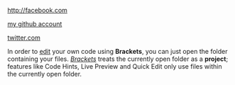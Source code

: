 <http://facebook.com>


[my github account](https://github.com/tamalnh "this is title")

[twitter.com](https://twitter.com/tml_i "this is my twitter account")




In order to [edit][google] your own code using __Brackets__, you can just open the folder containing your files.
[_Brackets_](https://brackets.io) treats the currently open folder as a **project**; features like Code Hints, Live Preview and
Quick Edit only use files within the currently open folder.

[google]: https://google.com 